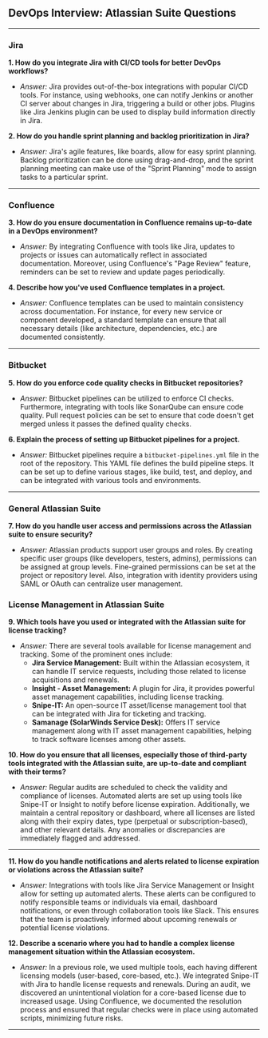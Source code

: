 ## DevOps Interview: Atlassian Suite Questions

---

### Jira

**1. How do you integrate Jira with CI/CD tools for better DevOps workflows?**
   
   - *Answer:* Jira provides out-of-the-box integrations with popular CI/CD tools. For instance, using webhooks, one can notify Jenkins or another CI server about changes in Jira, triggering a build or other jobs. Plugins like Jira Jenkins plugin can be used to display build information directly in Jira.

**2. How do you handle sprint planning and backlog prioritization in Jira?**

   - *Answer:* Jira's agile features, like boards, allow for easy sprint planning. Backlog prioritization can be done using drag-and-drop, and the sprint planning meeting can make use of the "Sprint Planning" mode to assign tasks to a particular sprint.

---

### Confluence

**3. How do you ensure documentation in Confluence remains up-to-date in a DevOps environment?**

   - *Answer:* By integrating Confluence with tools like Jira, updates to projects or issues can automatically reflect in associated documentation. Moreover, using Confluence's "Page Review" feature, reminders can be set to review and update pages periodically.

**4. Describe how you've used Confluence templates in a project.**

   - *Answer:* Confluence templates can be used to maintain consistency across documentation. For instance, for every new service or component developed, a standard template can ensure that all necessary details (like architecture, dependencies, etc.) are documented consistently.

---

### Bitbucket

**5. How do you enforce code quality checks in Bitbucket repositories?**

   - *Answer:* Bitbucket pipelines can be utilized to enforce CI checks. Furthermore, integrating with tools like SonarQube can ensure code quality. Pull request policies can be set to ensure that code doesn't get merged unless it passes the defined quality checks.

**6. Explain the process of setting up Bitbucket pipelines for a project.**

   - *Answer:* Bitbucket pipelines require a `bitbucket-pipelines.yml` file in the root of the repository. This YAML file defines the build pipeline steps. It can be set up to define various stages, like build, test, and deploy, and can be integrated with various tools and environments.

---


### General Atlassian Suite  

**7. How do you handle user access and permissions across the Atlassian suite to ensure security?**

   - *Answer:* Atlassian products support user groups and roles. By creating specific user groups (like developers, testers, admins), permissions can be assigned at group levels. Fine-grained permissions can be set at the project or repository level. Also, integration with identity providers using SAML or OAuth can centralize user management. 

### License Management in Atlassian Suite

**9. Which tools have you used or integrated with the Atlassian suite for license tracking?**

   - *Answer:* There are several tools available for license management and tracking. Some of the prominent ones include:
     - **Jira Service Management:** Built within the Atlassian ecosystem, it can handle IT service requests, including those related to license acquisitions and renewals.
     - **Insight - Asset Management:** A plugin for Jira, it provides powerful asset management capabilities, including license tracking.
     - **Snipe-IT:** An open-source IT asset/license management tool that can be integrated with Jira for ticketing and tracking.
     - **Samanage (SolarWinds Service Desk):** Offers IT service management along with IT asset management capabilities, helping to track software licenses among other assets.
     
**10. How do you ensure that all licenses, especially those of third-party tools integrated with the Atlassian suite, are up-to-date and compliant with their terms?**

   - *Answer:* Regular audits are scheduled to check the validity and compliance of licenses. Automated alerts are set up using tools like Snipe-IT or Insight to notify before license expiration. Additionally, we maintain a central repository or dashboard, where all licenses are listed along with their expiry dates, type (perpetual or subscription-based), and other relevant details. Any anomalies or discrepancies are immediately flagged and addressed.

---

**11. How do you handle notifications and alerts related to license expiration or violations across the Atlassian suite?**

   - *Answer:* Integrations with tools like Jira Service Management or Insight allow for setting up automated alerts. These alerts can be configured to notify responsible teams or individuals via email, dashboard notifications, or even through collaboration tools like Slack. This ensures that the team is proactively informed about upcoming renewals or potential license violations.

**12. Describe a scenario where you had to handle a complex license management situation within the Atlassian ecosystem.**

   - *Answer:* In a previous role, we used multiple tools, each having different licensing models (user-based, core-based, etc.). We integrated Snipe-IT with Jira to handle license requests and renewals. During an audit, we discovered an unintentional violation for a core-based license due to increased usage. Using Confluence, we documented the resolution process and ensured that regular checks were in place using automated scripts, minimizing future risks.

---

